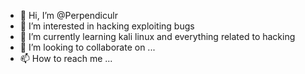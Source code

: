 - 👋 Hi, I’m @Perpendiculr
- 👀 I’m interested in hacking exploiting bugs
- 🌱 I’m currently learning kali linux and everything related to hacking
- 💞️ I’m looking to collaborate on ...
- 📫 How to reach me ...

<!---
Perpendiculr/Perpendiculr is a ✨ special ✨ repository because its `README.md` (this file) appears on your GitHub profile.
You can click the Preview link to take a look at your changes.
--->
